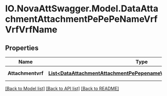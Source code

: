 # IO.NovaAttSwagger.Model.DataAttachmentAttachmentPePePeNameVrfVrfVrfName
## Properties

Name | Type | Description | Notes
------------ | ------------- | ------------- | -------------
**Attachmentvrf** | [**List&lt;DataAttachmentAttachmentPePepenameVrfVrfvrfnameAttachmentvrf&gt;**](DataAttachmentAttachmentPePepenameVrfVrfvrfnameAttachmentvrf.md) | List of VRFs (list) | [optional] 

[[Back to Model list]](../README.md#documentation-for-models) [[Back to API list]](../README.md#documentation-for-api-endpoints) [[Back to README]](../README.md)

